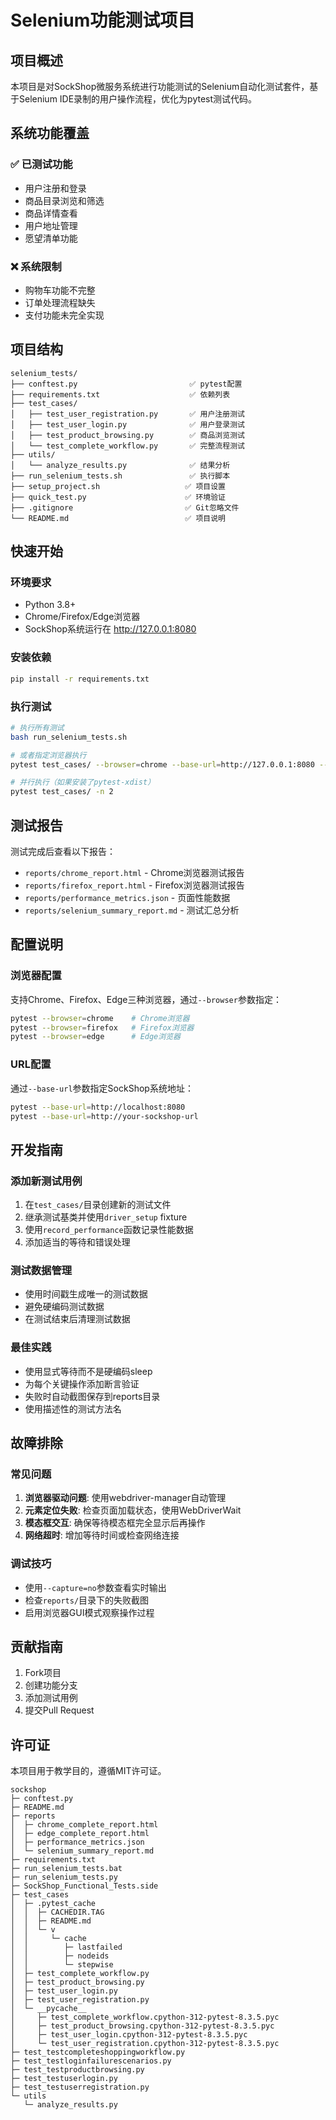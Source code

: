 # Selenium功能测试项目

## 项目概述

本项目是对SockShop微服务系统进行功能测试的Selenium自动化测试套件，基于Selenium IDE录制的用户操作流程，优化为pytest测试代码。

## 系统功能覆盖

### ✅ 已测试功能
- 用户注册和登录
- 商品目录浏览和筛选
- 商品详情查看
- 用户地址管理
- 愿望清单功能

### ❌ 系统限制
- 购物车功能不完整
- 订单处理流程缺失
- 支付功能未完全实现

## 项目结构

```
selenium_tests/
├── conftest.py                         ✅ pytest配置
├── requirements.txt                    ✅ 依赖列表
├── test_cases/
│   ├── test_user_registration.py       ✅ 用户注册测试
│   ├── test_user_login.py              ✅ 用户登录测试
│   ├── test_product_browsing.py        ✅ 商品浏览测试
│   └── test_complete_workflow.py       ✅ 完整流程测试
├── utils/
│   └── analyze_results.py              ✅ 结果分析
├── run_selenium_tests.sh               ✅ 执行脚本
├── setup_project.sh                   ✅ 项目设置
├── quick_test.py                      ✅ 环境验证
├── .gitignore                         ✅ Git忽略文件
└── README.md                          ✅ 项目说明
```

## 快速开始

### 环境要求
- Python 3.8+
- Chrome/Firefox/Edge浏览器
- SockShop系统运行在 http://127.0.0.1:8080

### 安装依赖
```bash
pip install -r requirements.txt
````

### 执行测试

```bash
# 执行所有测试
bash run_selenium_tests.sh

# 或者指定浏览器执行
pytest test_cases/ --browser=chrome --base-url=http://127.0.0.1:8080 --html=reports/test_report.html

# 并行执行（如果安装了pytest-xdist）
pytest test_cases/ -n 2
```

## 测试报告

测试完成后查看以下报告：

- `reports/chrome_report.html` - Chrome浏览器测试报告
- `reports/firefox_report.html` - Firefox浏览器测试报告
- `reports/performance_metrics.json` - 页面性能数据
- `reports/selenium_summary_report.md` - 测试汇总分析

## 配置说明

### 浏览器配置

支持Chrome、Firefox、Edge三种浏览器，通过`--browser`参数指定：

```bash
pytest --browser=chrome    # Chrome浏览器
pytest --browser=firefox   # Firefox浏览器
pytest --browser=edge      # Edge浏览器
```

### URL配置

通过`--base-url`参数指定SockShop系统地址：

```bash
pytest --base-url=http://localhost:8080
pytest --base-url=http://your-sockshop-url
```

## 开发指南

### 添加新测试用例

1. 在`test_cases/`目录创建新的测试文件
2. 继承测试基类并使用`driver_setup` fixture
3. 使用`record_performance`函数记录性能数据
4. 添加适当的等待和错误处理

### 测试数据管理

- 使用时间戳生成唯一的测试数据
- 避免硬编码测试数据
- 在测试结束后清理测试数据

### 最佳实践

- 使用显式等待而不是硬编码sleep
- 为每个关键操作添加断言验证
- 失败时自动截图保存到reports目录
- 使用描述性的测试方法名

## 故障排除

### 常见问题

1. **浏览器驱动问题**: 使用webdriver-manager自动管理
2. **元素定位失败**: 检查页面加载状态，使用WebDriverWait
3. **模态框交互**: 确保等待模态框完全显示后再操作
4. **网络超时**: 增加等待时间或检查网络连接

### 调试技巧

- 使用`--capture=no`参数查看实时输出
- 检查`reports/`目录下的失败截图
- 启用浏览器GUI模式观察操作过程

## 贡献指南

1. Fork项目
2. 创建功能分支
3. 添加测试用例
4. 提交Pull Request

## 许可证

本项目用于教学目的，遵循MIT许可证。


```
sockshop
├─ conftest.py
├─ README.md
├─ reports
│  ├─ chrome_complete_report.html
│  ├─ edge_complete_report.html
│  ├─ performance_metrics.json
│  └─ selenium_summary_report.md
├─ requirements.txt
├─ run_selenium_tests.bat
├─ run_selenium_tests.py
├─ SockShop_Functional_Tests.side
├─ test_cases
│  ├─ .pytest_cache
│  │  ├─ CACHEDIR.TAG
│  │  ├─ README.md
│  │  └─ v
│  │     └─ cache
│  │        ├─ lastfailed
│  │        ├─ nodeids
│  │        └─ stepwise
│  ├─ test_complete_workflow.py
│  ├─ test_product_browsing.py
│  ├─ test_user_login.py
│  ├─ test_user_registration.py
│  └─ __pycache__
│     ├─ test_complete_workflow.cpython-312-pytest-8.3.5.pyc
│     ├─ test_product_browsing.cpython-312-pytest-8.3.5.pyc
│     ├─ test_user_login.cpython-312-pytest-8.3.5.pyc
│     └─ test_user_registration.cpython-312-pytest-8.3.5.pyc
├─ test_testcompleteshoppingworkflow.py
├─ test_testloginfailurescenarios.py
├─ test_testproductbrowsing.py
├─ test_testuserlogin.py
├─ test_testuserregistration.py
└─ utils
   └─ analyze_results.py

```
